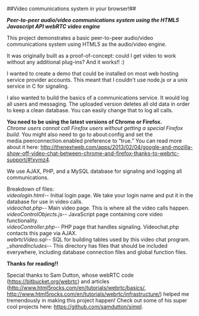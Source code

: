 ##Video communications system in your browser!##


**_Peer-to-peer audio/video communications system using the HTML5 Javascript API webRTC video engine_**

This project demonstrates a basic peer-to-peer audio/video communications system using HTML5 as the audio/video engine.

It was originally built as a proof-of-concept: could I get video to work without any additional plug-ins? And it works!! :)  

I wanted to create a demo that could be installed on most web hosting service provider accounts. This meant that I couldn't use node.js or a unix service in C for signaling.

I also wanted to build the basics of a communications service. It would log all users and messaging. The uploaded version deletes all old data in order to keep a clean database. You can easily change that to log all calls.

**You need to be using the latest versions of Chrome or Firefox.**  
*Chrome users cannot call Firefox users without getting a special Firefox build.* You might also need to go to about:config and set the media.peerconnection.enabled preference to “true.” You can read more about it here: http://thenextweb.com/apps/2013/02/04/google-and-mozilla-show-off-video-chat-between-chrome-and-firefox-thanks-to-webrtc-support/#!xymz4.

We use AJAX, PHP, and a MySQL database for signaling and logging all communications.

Breakdown of files:  
*videologin.html--*	Initial login page. We take your login name and put it in the database for use in video calls.  
*videochat.php--*		Main video page. This is where all the video calls happen.  
*videoControlObjects.js--*	JavaScript page containing core video functionality.  
*videoController.php--*		PHP page that handles signaling. Videochat.php contacts this page via AJAX.  
*webrtcVideo.sql--*			SQL for building tables used by this video chat program.  
*_sharedIncludes--*			This directory has files that should be included everywhere, including database connection files and global function files.

**Thanks for reading!!**

Special thanks to Sam Dutton, whose webRTC code (https://bitbucket.org/webrtc) and articles (http://www.html5rocks.com/en/tutorials/webrtc/basics/, http://www.html5rocks.com/en/tutorials/webrtc/infrastructure/) helped me tremendously in making this project happen! Check out some of his super cool projects here: https://github.com/samdutton/simpl.
